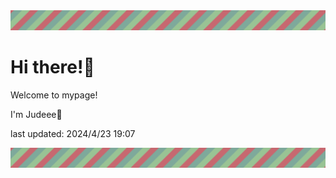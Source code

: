 <!-- Header image -->
<img src="./pokemon/pokemon_1.png" width="1000">

# Hi there!👋

Welcome to mypage!

I'm Judeee🐷

last updated: 2024/4/23 19:07

<!-- Footer image -->
<img src="./pokemon/pokemon_1.png" width="1000">
